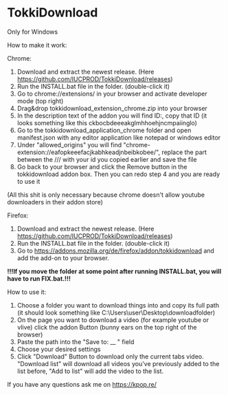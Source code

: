 # TokkiDownload

Only for Windows

How to make it work:

Chrome:
1. Download and extract the newest release. (Here https://github.com/IUCPROD/TokkiDownload/releases)
2. Run the INSTALL.bat file in the folder. (double-click it)
3. Go to chrome://extensions/ in your browser and activate developer mode (top right)
4. Drag&drop tokkidownload_extension_chrome.zip into your browser
5. In the description text of the addon you will find ID:, copy that ID (it looks something like this ckbocbdeeeakglmhhoehjncmpaiinglo)
6. Go to the tokkidownload_application_chrome folder and open manifest.json with any editor application like notepad or windows editor
7. Under "allowed_origins" you will find "chrome-extension://eafopkeeefacjkabhkeadjnbeibkobee/", replace the part between the /// with your id you copied earlier and save the file
8. Go back to your browser and click the Remove button in the tokkidownload addon box. Then you can redo step 4 and you are ready to use it

(All this shit is only necessary because chrome doesn't allow youtube downloaders in their addon store)

Firefox:
1. Download and extract the newest release. (Here https://github.com/IUCPROD/TokkiDownload/releases)
2. Run the INSTALL.bat file in the folder. (double-click it)
3. Go to https://addons.mozilla.org/de/firefox/addon/tokkidownload and add the add-on to your browser.

**!!!If you move the folder at some point after running INSTALL.bat, you will have to run FIX.bat.!!!**

How to use it:
1. Choose a folder you want to download things into and copy its full path (it should look something like C:\Users\user\Desktop\downloadfolder)
2. On the page you want to download a video (for example youtube or vlive) click the addon Button (bunny ears on the top right of the browser)
3. Paste the path into the "Save to: __ " field 
4. Choose your desired settings
5. Click "Download" Button to download only the current tabs video. "Download list" will download all videos you've previously added to the list before, "Add to list" will add the video to the list.

If you have any questions ask me on https://kpop.re/
